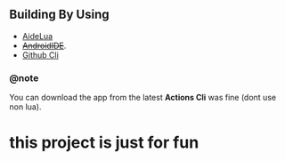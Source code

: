## Building By Using
- [AideLua](https://github.com/Jesse205/Aide-Lua)
- <s>[AndroidIDE](https://github.com/itsaky/AndroidIDE)</s>.
- [Github Cli](https://github.com/frrrrrits/DisqusCo/actions)

### @note
You can download the app from the latest <b>Actions Cli</b> was fine (dont use non lua).

# this project is just for fun